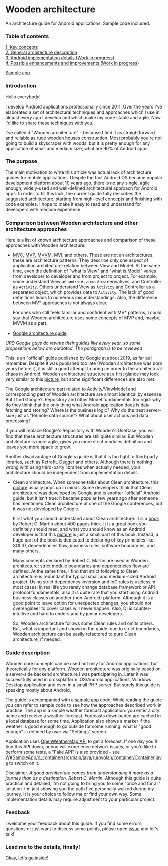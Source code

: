# Wooden architecture

An architecture guide for Android applications. Sample code included.

### Table of contents

[1. Key concepts](./Chapter1/index.md)  
[2. General architecture description](./Chapter2/index.md)  
[3. Android implementation details (Work in progress)](README.md)  
[4. Possible enhancements and improvements (Work in progress)](README.md)  

[Sample app](./WASampleApp)  

### Introduction

Hello everybody!

I develop Android applications professionally since 2011. Over the years I've elaborated a set of architectural techniques and approaches which I use in almost every app I develop and which make my code stable and agile. Now I'd like to share these techniques with you.

I've called it "Wooden architecture" - because I find it as straightforward and reliable as rude wooden houses construction. Most probably you're not going to build a skyscraper with woods, but it is pretty enough for any application of small and medium size, what are 90% of Android apps.

### The purpose

The main motivation to write this article was actual lack of architecture guides for mobile applications. Despite the fact Android OS became popular development platform about 10 years ago, there is no any single, agile enough, widely-used and well-defined architectural approach for Android apps. In order to fill this lack, the current guide fully describes the suggested architecture, starting from high-level concepts and finishing with code examples. I hope to make it easy to read and understand for developers with medium experience.

### Comparison between Wooden architecture and other architecture approaches

Here is a list of known architecture approaches and comparison of these approaches with Wooden architecture:

- [MVC](https://en.wikipedia.org/wiki/Model%E2%80%93view%E2%80%93controller), [MVP](https://en.wikipedia.org/wiki/Model%E2%80%93view%E2%80%93presenter), [MVVM](https://en.wikipedia.org/wiki/Model%E2%80%93view%E2%80%93viewmodel), MVI, and others. These are not an architectures, these are architecture patterns. They describe only one aspect of application architecture: relation between View and Model. At the same time, even the definition of "what is View" and "what is Model" varies from developer to developer and from project to project. For example, some understand View as `android.view.View` derivatives, and Controller as `Activity`. Others understand View as `Activity` and Controller as a separated object, which provides data to `Activity`. The lack of good definitions leads to numerous misunderstandings. Also, the difference between MV* approaches is not always clear.  

  For ones who still feels familiar and confident with MV* patterns, I could say that Wooden architecture uses some concepts of MVP and, maybe, MVVM as a part.

- [Google architecture guide](https://developer.android.com/jetpack/guide). 

_UPD Google guys do rewrite their guides like every year, so some propositions below are outdated. The paragraph is to be reviewed_

This is an "official" guide published by Google at about 2019, as far as I remember. Despite it was published too late (Wooden architecture was born years before :), it is still a good attempt to bring an order to the architectural chaos in Android. Wooden architecture structure at a first glance may look very similar to this [picture](https://developer.android.com/jetpack/guide#overview), but some significant differences are also met.

  The Google architecture part related to Activity/ViewModel and corresponding part of Wooden architecture are almost identical by essense. But I find Google's Repository and other Model fundamentals too rigid: why do they think that the only thing what Android application does is data fetching and storing? Where is the business logic? Why do the treat server-side just as "Remote data source"? What about user actions and data processing?

  If you will replace Google's Repository with Wooden's UseCase, you will find that these architecture structures are still quite similar. But Wooden architecture is more agile, gives you more strict modules definition and leaves you more space to grow.

  Another disadvantage of Google's guide is that it is too tight to third-party libraries, such as Retrofit, Dagger and others. Although there is nothing wrong with using third-party libraries when actually needed, your architecture should be independent from implementation details.

- Clean architecture. When someone talks about Clean architecture, this [picture](https://medium.com/android-dev-hacks/detailed-guide-on-android-clean-architecture-9eab262a9011) usually pops up in minds. Some developers think that Clean architecture was developed by Google and is another "official" Android guide, but it isn't true: it became popular few years ago after someone has mentioned Clean architecture at one of the Google conferences, but it was not developed by Google.

  First what you should understand about Clean architecture: it is a [book](https://www.oreilly.com/library/view/clean-architecture-a/9780134494272/) by Robert C. Martin about 400 pages thick. It is a great book you definitely should read, and what you should know as an Android developer is that this [picture](https://medium.com/android-dev-hacks/detailed-guide-on-android-clean-architecture-9eab262a9011) is just a small part of this book. Instead, a huge part of the book is dedicated to declaring of key principles like SOLID, dependencies flow, business rules, software boundaries, and many others.

  Many concepts declared by Robert C. Martin are used in Wooden architecture: strict module boundaries and dependencies flow are defined. At the same time, I find that strict following to Clean architecture is redundant for typical small and medium-sized Android project. Using strict dependency inversion and IoC rules is useless in most cases: in real life you rarely change database framework or API protocol fundamentals, also it is quite rare that you start using Android business classes on another (non-Android) platform. Although it is a good point to leave option for unexpected changes, you should not overengineer to cover cases will never happen. Also, DI is counter-intuitive and hard to understand by junior developers.

  So, Wooden architecture follows some Clean rules and omits others. But, what is important and shown in the guide: due to strict boundaries, Wooden architecture can be easily refactored to pure Clean architecture, if needed.

### Guide description

Wooden core concepts can be used not only for Android applications, but theoretically for any platform. Wooden architecture was originally based on a server-side backend architecture I was participating in. Later it was successfully used in crossplatform iOS/Android applications, Windows Desktop application and even in a small PHP server. But surely this guide is speaking mostly about Android.

The guide is accompanied with a [sample app](./WASampleApp) code. While reading the guide you can refer to sample code to see how the approaches described work in practice. The app is a simple weather forecast application: you enter a city name and receive a weather forecast. Forecasts downloaded are cached in a local database for some time. Application also shows a marker if the weather is good enough to go outside for some running: what is "good enough" is defined by user via "Settings" screen.

Application uses [OpenWeatherMap API](https://openweathermap.org/api) to get a forecast. If one day you'll find this API down, or you will experience network issues, or you'd like to perform some tests, a "Fake API" is also provided - see [WASampleApp/d_container/src/main/java/ru/pvolan/container/Container.java](./WASampleApp/d_container/src/main/java/ru/pvolan/container/Container.java) to switch on it.

Disclaimer. _A good architecture comes from understanding it more as a journey than as a destination. Robert C. Martin._ Although this guide is quite practical and detailed, I'm not going to bring you to some "once and for all" solution. I'm just showing you the path I've personally walked during my journey. It is your choice to follow me or find your own way. Some implementation details may require adjustment to your particular project.

### Feedback

I welcome your feedback about this guide. If you find some errors, questions or just want to discuss some points, please open [issue](https://github.com/PVoLan/wooden-architecture/issues) and let's talk!

### Lead me to the details, finally!
[Okay, let's go inside!](./Chapter1/index.md)  
